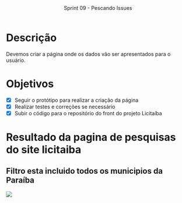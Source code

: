 <header>
    Sprint 09 - Pescando Issues
</header>
<div class="doc-body">
<!-- ADD O CONTEÚDO ABAIXO -->

# Descrição
Devemos criar a página onde os dados vão ser apresentados para o usuário.

# Objetivos
- [x] Seguir o protótipo para realizar a criação da página
- [x] Realizar testes e correções se necessário
- [x] Subir o código para o repositório do front do projeto Licitaíba

# Resultado da pagina de pesquisas do site licitaiba
## Filtro esta incluido todos os municipios da Paraíba
<img  src="assets/imgs/pagina_pesquisa.png">

